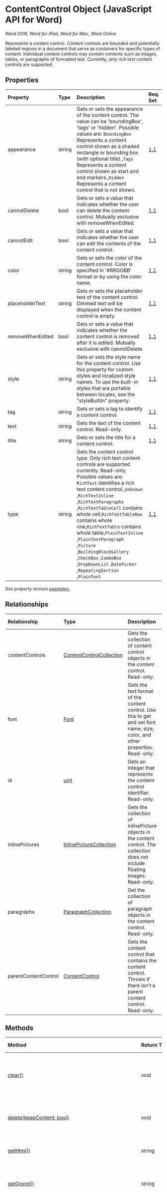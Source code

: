 # ContentControl Object (JavaScript API for Word)

_Word 2016, Word for iPad, Word for Mac, Word Online_

Represents a content control. Content controls are bounded and potentially labeled regions in a document that serve as containers for specific types of content. Individual content controls may contain contents such as images, tables, or paragraphs of formatted text. Currently, only rich text content controls are supported.

## Properties

| Property	   | Type	|Description| Req. Set|
|:---------------|:--------|:----------|:----|
|appearance|string|Gets or sets the appearance of the content control. The value can be 'boundingBox', 'tags' or 'hidden'. Possible values are: `BoundingBox` Represents a content control shown as a shaded rectangle or bounding box (with optional title).,`Tags` Represents a content control shown as start and end markers.,`Hidden` Represents a content control that is not shown.|[1.1](../requirement-sets/word-api-requirement-sets.md)|
|cannotDelete|bool|Gets or sets a value that indicates whether the user can delete the content control. Mutually exclusive with removeWhenEdited.|[1.1](../requirement-sets/word-api-requirement-sets.md)|
|cannotEdit|bool|Gets or sets a value that indicates whether the user can edit the contents of the content control.|[1.1](../requirement-sets/word-api-requirement-sets.md)|
|color|string|Gets or sets the color of the content control. Color is specified in '#RRGGBB' format or by using the color name.|[1.1](../requirement-sets/word-api-requirement-sets.md)|
|placeholderText|string|Gets or sets the placeholder text of the content control. Dimmed text will be displayed when the content control is empty.|[1.1](../requirement-sets/word-api-requirement-sets.md)|
|removeWhenEdited|bool|Gets or sets a value that indicates whether the content control is removed after it is edited. Mutually exclusive with cannotDelete.|[1.1](../requirement-sets/word-api-requirement-sets.md)|
|style|string|Gets or sets the style name for the content control. Use this property for custom styles and localized style names. To use the built-in styles that are portable between locales, see the "styleBuiltIn" property.|[1.1](../requirement-sets/word-api-requirement-sets.md)|
|tag|string|Gets or sets a tag to identify a content control.|[1.1](../requirement-sets/word-api-requirement-sets.md)|
|text|string|Gets the text of the content control. Read-only.|[1.1](../requirement-sets/word-api-requirement-sets.md)|
|title|string|Gets or sets the title for a content control.|[1.1](../requirement-sets/word-api-requirement-sets.md)|
|type|string|Gets the content control type. Only rich text content controls are supported currently. Read-only. Possible values are: `RichText` Identifies a rich text content control.,`Unknown` ,`RichTextInline` ,`RichTextParagraphs` ,`RichTextTableCell` contains whole cell,`RichTextTableRow` contains whole row,`RichTextTable` contains whole table,`PlainTextInline` ,`PlainTextParagraph` ,`Picture` ,`BuildingBlockGallery` ,`CheckBox` ,`ComboBox` ,`DropDownList` ,`DatePicker` ,`RepeatingSection` ,`PlainText` |[1.1](../requirement-sets/word-api-requirement-sets.md)|

_See property access [examples.](#property-access-examples)_

## Relationships
| Relationship | Type	|Description| Req. Set|
|:---------------|:--------|:----------|:----|
|contentControls|[ContentControlCollection](contentcontrolcollection.md)|Gets the collection of content control objects in the content control. Read-only.|[1.1](../requirement-sets/word-api-requirement-sets.md)|
|font|[Font](font.md)|Gets the text format of the content control. Use this to get and set font name, size, color, and other properties. Read-only.|[1.1](../requirement-sets/word-api-requirement-sets.md)|
|id|[uint](uint.md)|Gets an integer that represents the content control identifier. Read-only.|[1.1](../requirement-sets/word-api-requirement-sets.md)|
|inlinePictures|[InlinePictureCollection](inlinepicturecollection.md)|Gets the collection of inlinePicture objects in the content control. The collection does not include floating images. Read-only.|[1.1](../requirement-sets/word-api-requirement-sets.md)|
|paragraphs|[ParagraphCollection](paragraphcollection.md)|Get the collection of paragraph objects in the content control. Read-only.|[1.1](../requirement-sets/word-api-requirement-sets.md)|
|parentContentControl|[ContentControl](contentcontrol.md)|Gets the content control that contains the content control. Throws if there isn't a parent content control. Read-only.|[1.1](../requirement-sets/word-api-requirement-sets.md)|

## Methods

| Method		   | Return Type	|Description| Req. Set|
|:---------------|:--------|:----------|:----|
|[clear()](#clear)|void|Clears the contents of the content control. The user can perform the undo operation on the cleared content.|[1.1](../requirement-sets/word-api-requirement-sets.md)|
|[delete(keepContent: bool)](#deletekeepcontent-bool)|void|Deletes the content control and its content. If keepContent is set to true, the content is not deleted.|[1.1](../requirement-sets/word-api-requirement-sets.md)|
|[getHtml()](#gethtml)|string|Gets the HTML representation of the content control object.|[1.1](../requirement-sets/word-api-requirement-sets.md)|
|[getOoxml()](#getooxml)|string|Gets the Office Open XML (OOXML) representation of the content control object.|[1.1](../requirement-sets/word-api-requirement-sets.md)|
|[insertBreak(breakType: string, insertLocation: string)](#insertbreakbreaktype-string-insertlocation-string)|void|Inserts a break at the specified location in the main document. The insertLocation value can be 'Start', 'End', 'Before' or 'After'. This method cannot be used with 'RichTextTable', 'RichTextTableRow' and 'RichTextTableCell' content controls.|[1.1](../requirement-sets/word-api-requirement-sets.md)|
|[insertFileFromBase64(base64File: string, insertLocation: string)](#insertfilefrombase64base64file-string-insertlocation-string)|[Range](range.md)|Inserts a document into the content control at the specified location. The insertLocation value can be 'Replace', 'Start' or 'End'.|[1.1](../requirement-sets/word-api-requirement-sets.md)|
|[insertHtml(html: string, insertLocation: string)](#inserthtmlhtml-string-insertlocation-string)|[Range](range.md)|Inserts HTML into the content control at the specified location. The insertLocation value can be 'Replace', 'Start' or 'End'.|[1.1](../requirement-sets/word-api-requirement-sets.md)|
|[insertInlinePictureFromBase64(base64EncodedImage: string, insertLocation: string)](#insertinlinepicturefrombase64base64encodedimage-string-insertlocation-string)|[InlinePicture](inlinepicture.md)|Inserts an inline picture into the content control at the specified location. The insertLocation value can be 'Replace', 'Start' or 'End'.|[1.2](../requirement-sets/word-api-requirement-sets.md)|
|[insertOoxml(ooxml: string, insertLocation: string)](#insertooxmlooxml-string-insertlocation-string)|[Range](range.md)|Inserts OOXML into the content control at the specified location.  The insertLocation value can be 'Replace', 'Start' or 'End'.|[1.1](../requirement-sets/word-api-requirement-sets.md)|
|[insertParagraph(paragraphText: string, insertLocation: string)](#insertparagraphparagraphtext-string-insertlocation-string)|[Paragraph](paragraph.md)|Inserts a paragraph at the specified location. The insertLocation value can be 'Start', 'End', 'Before' or 'After'.|[1.1](../requirement-sets/word-api-requirement-sets.md)|
|[insertText(text: string, insertLocation: string)](#inserttexttext-string-insertlocation-string)|[Range](range.md)|Inserts text into the content control at the specified location. The insertLocation value can be 'Replace', 'Start' or 'End'.|[1.1](../requirement-sets/word-api-requirement-sets.md)|
|[load(param: object)](#loadparam-object)|void|Fills the proxy object created in JavaScript layer with property and object values specified in the parameter.|[1.1](../requirement-sets/word-api-requirement-sets.md)|
|[search(searchText: string, searchOptions: ParamTypeStrings.SearchOptions)](#searchsearchtext-string-searchoptions-paramtypestrings.searchoptions)|[RangeCollection](rangecollection.md)|Performs a search with the specified searchOptions on the scope of the content control object. The search results are a collection of range objects.|[1.1](../requirement-sets/word-api-requirement-sets.md)|
|[select(selectionMode: string)](#selectselectionmode-string)|void|Selects the content control. This causes Word to scroll to the selection.|[1.1](../requirement-sets/word-api-requirement-sets.md)|

## Method Details


### clear()
Clears the contents of the content control. The user can perform the undo operation on the cleared content.

#### Syntax
```js
contentControlObject.clear();
```

#### Parameters
None

#### Returns
void

#### Examples

```js
// Run a batch operation against the Word object model.
Word.run(function (context) {
    
    // Create a proxy object for the content controls collection.
    var contentControls = context.document.contentControls;
    
    // Queue a command to load the content controls collection.
    contentControls.load('text');
     
    // Synchronize the document state by executing the queued commands, 
    // and return a promise to indicate task completion.
    return context.sync().then(function () {
        
        if (contentControls.items.length === 0) {
            console.log("There isn't a content control in this document.");
        } else {
            
            // Queue a command to clear the contents of the first content control.
            contentControls.items[0].clear();
            // Synchronize the document state by executing the queued commands, 
            // and return a promise to indicate task completion.
            return context.sync().then(function () {
                console.log('Content control cleared of contents.');
            });      
        }
            
    });  
})
.catch(function (error) {
    console.log('Error: ' + JSON.stringify(error));
    if (error instanceof OfficeExtension.Error) {
        console.log('Debug info: ' + JSON.stringify(error.debugInfo));
    }
});

```


### delete(keepContent: bool)
Deletes the content control and its content. If keepContent is set to true, the content is not deleted.

#### Syntax
```js
contentControlObject.delete(keepContent);
```

#### Parameters
| Parameter	   | Type	|Description|
|:---------------|:--------|:----------|:---|
|keepContent|bool|Required. Indicates whether the content should be deleted with the content control. If keepContent is set to true, the content is not deleted.|

#### Returns
void

#### Examples

```js
// Run a batch operation against the Word object model.
Word.run(function (context) {
    
    // Create a proxy object for the content controls collection.
    var contentControls = context.document.contentControls;
    
    // Queue a command to load the content controls collection.
    contentControls.load('text');
     
    // Synchronize the document state by executing the queued commands, 
    // and return a promise to indicate task completion.
    return context.sync().then(function () {
        
        if (contentControls.items.length === 0) {
            console.log("There isn't a content control in this document.");
        } else {
            
            // Queue a command to delete the first content control. The
            // contents will remain in the document.
            contentControls.items[0].delete(true);
            // Synchronize the document state by executing the queued commands, 
            // and return a promise to indicate task completion.
            return context.sync().then(function () {
                console.log('Content control cleared of contents.');
            });      
        }
            
    });  
})
.catch(function (error) {
    console.log('Error: ' + JSON.stringify(error));
    if (error instanceof OfficeExtension.Error) {
        console.log('Debug info: ' + JSON.stringify(error.debugInfo));
    }
});
```



### getHtml()
Gets the HTML representation of the content control object.

#### Syntax
```js
contentControlObject.getHtml();
```

#### Parameters
None

#### Returns
string

#### Examples

```js
// Run a batch operation against the Word object model.
Word.run(function (context) {
    
    // Create a proxy object for the content controls collection that contains a specific tag.
    var contentControlsWithTag = context.document.contentControls.getByTag('Customer-Address');
    
    // Queue a command to load the tag property for all of content controls. 
    context.load(contentControlsWithTag, 'tag');
     
    // Synchronize the document state by executing the queued commands, 
    // and return a promise to indicate task completion.
    return context.sync().then(function () {
        if (contentControlsWithTag.items.length === 0) {
            console.log('No content control found.');
        }
        else {
            // Queue a command to get the HTML contents of the first content control.
            var html = contentControlsWithTag.items[0].getHtml();
        
            // Synchronize the document state by executing the queued commands, 
            // and return a promise to indicate task completion.
            return context.sync()
                .then(function () {
                    console.log('Content control HTML: ' + html.value);
            });
        }
    });  
})
.catch(function (error) {
    console.log('Error: ' + JSON.stringify(error));
    if (error instanceof OfficeExtension.Error) {
        console.log('Debug info: ' + JSON.stringify(error.debugInfo));
    }
});
```


### getOoxml()
Gets the Office Open XML (OOXML) representation of the content control object.

#### Syntax
```js
contentControlObject.getOoxml();
```

#### Parameters
None

#### Returns
string

#### Examples

```js
// Run a batch operation against the Word object model.
Word.run(function (context) {
    
    // Create a proxy object for the content controls collection.
    var contentControls = context.document.contentControls;
    
    // Queue a command to load the id property for all of the content controls. 
    context.load(contentControls, 'id');
     
    // Synchronize the document state by executing the queued commands, 
    // and return a promise to indicate task completion.
    return context.sync().then(function () {
        if (contentControls.items.length === 0) {
            console.log('No content control found.');
        }
        else {
            // Queue a command to get the OOXML contents of the first content control.
            var ooxml = contentControls.items[0].getOoxml();
        
            // Synchronize the document state by executing the queued commands, 
            // and return a promise to indicate task completion.
            return context.sync()
                .then(function () {
                    console.log('Content control OOXML: ' + ooxml.value);
            });
        }
    });  
})
.catch(function (error) {
    console.log('Error: ' + JSON.stringify(error));
    if (error instanceof OfficeExtension.Error) {
        console.log('Debug info: ' + JSON.stringify(error.debugInfo));
    }
});
```


### insertBreak(breakType: string, insertLocation: string)
Inserts a break at the specified location in the main document. The insertLocation value can be 'Start', 'End', 'Before' or 'After'. This method cannot be used with 'RichTextTable', 'RichTextTableRow' and 'RichTextTableCell' content controls.

#### Syntax
```js
contentControlObject.insertBreak(breakType, insertLocation);
```

#### Parameters
| Parameter	   | Type	|Description|
|:---------------|:--------|:----------|:---|
|breakType|string|Required. Type of break. Possible values are: `Page` Page break at the insertion point.,`Column` Column break at the insertion point.,`Next` Section break on next page.,`SectionContinuous` New section without a corresponding page break.,`SectionEven` Section break with the next section beginning on the next even-numbered page. If the section break falls on an even-numbered page, Word leaves the next odd-numbered page blank.,`SectionOdd` Section break with the next section beginning on the next odd-numbered page. If the section break falls on an odd-numbered page, Word leaves the next even-numbered page blank.,`Line` Line break.,`LineClearLeft` Line break.,`LineClearRight` Line break.,`TextWrapping` Ends the current line and forces the text to continue below a picture, table, or other item. The text continues on the next blank line that does not contain a table aligned with the left or right margin.|
|insertLocation|string|Required. The value can be 'Start', 'End', 'Before' or 'After'. Possible values are: `Before` Add content before the contents of the calling object.,`After` Add content after the contents of the calling object.,`Start` Prepend content to the contents of the calling object.,`End` Append content to the contents of the calling object.,`Replace` Replace the contents of the current object.|

#### Returns
void

#### Examples

```js
// Run a batch operation against the Word object model.
Word.run(function (context) {
    
    // Create a proxy object for the content controls collection.
    var contentControls = context.document.contentControls;
    
    // Queue a commmand to load the id property for all of content controls. 
    context.load(contentControls, 'id');
    
    // Synchronize the document state by executing the queued commands, 
    // and return a promise to indicate task completion. We now will have 
    // access to the content control collection.
    return context.sync().then(function () {
        if (contentControls.items.length === 0) {
            console.log('No content control found.');
        }
        else {
            // Queue a command to insert a page break after the first content control. 
            contentControls.items[0].insertBreak('page', "After");
            
            // Synchronize the document state by executing the queued commands, 
            // and return a promise to indicate task completion. 
            return context.sync()
                .then(function () {
                    console.log('Inserted a page break after the first content control.');    
            });
        }
    });  
})
.catch(function (error) {
    console.log('Error: ' + JSON.stringify(error));
    if (error instanceof OfficeExtension.Error) {
        console.log('Debug info: ' + JSON.stringify(error.debugInfo));
    }
});
```


### insertFileFromBase64(base64File: string, insertLocation: string)
Inserts a document into the content control at the specified location. The insertLocation value can be 'Replace', 'Start' or 'End'.

#### Syntax
```js
contentControlObject.insertFileFromBase64(base64File, insertLocation);
```

#### Parameters
| Parameter	   | Type	|Description|
|:---------------|:--------|:----------|:---|
|base64File|string|Required. The base64 encoded content of a .docx file.|
|insertLocation|string|Required. The value can be 'Replace', 'Start' or 'End'. 'Replace' cannot be used with 'RichTextTable' and 'RichTextTableRow' content controls. Possible values are: `Before` Add content before the contents of the calling object.,`After` Add content after the contents of the calling object.,`Start` Prepend content to the contents of the calling object.,`End` Append content to the contents of the calling object.,`Replace` Replace the contents of the current object.|

#### Returns
[Range](range.md)

#### Examples

```js
// Run a batch operation against the Word object model.
Word.run(function (context) {
    
    // Create a proxy object for the content controls collection.
    var contentControls = context.document.contentControls;
    
    // Queue a command to load the id property for all of the content controls. 
    context.load(contentControls, 'id');
     
    // Synchronize the document state by executing the queued commands, 
    // and return a promise to indicate task completion.
    return context.sync().then(function () {
        if (contentControls.items.length === 0) {
            console.log('No content control found.');
        }
        else {
            // Queue a command to put HTML into the contents of the first content control.
            contentControls.items[0].insertHtml('<strong>HTML content inserted into the content control.</strong>', 'Start');
        
            // Synchronize the document state by executing the queued commands, 
            // and return a promise to indicate task completion.
            return context.sync()
                .then(function () {
                    console.log('Inserted HTML in the first content control.');
            });
        }
    });  
})
.catch(function (error) {
    console.log('Error: ' + JSON.stringify(error));
    if (error instanceof OfficeExtension.Error) {
        console.log('Debug info: ' + JSON.stringify(error.debugInfo));
    }
});
```


### insertHtml(html: string, insertLocation: string)
Inserts HTML into the content control at the specified location. The insertLocation value can be 'Replace', 'Start' or 'End'.

#### Syntax
```js
contentControlObject.insertHtml(html, insertLocation);
```

#### Parameters
| Parameter	   | Type	|Description|
|:---------------|:--------|:----------|:---|
|html|string|Required. The HTML to be inserted in to the content control.|
|insertLocation|string|Required. The value can be 'Replace', 'Start' or 'End'. 'Replace' cannot be used with 'RichTextTable' and 'RichTextTableRow' content controls. Possible values are: `Before` Add content before the contents of the calling object.,`After` Add content after the contents of the calling object.,`Start` Prepend content to the contents of the calling object.,`End` Append content to the contents of the calling object.,`Replace` Replace the contents of the current object.|

#### Returns
[Range](range.md)

### insertInlinePictureFromBase64(base64EncodedImage: string, insertLocation: string)
Inserts an inline picture into the content control at the specified location. The insertLocation value can be 'Replace', 'Start' or 'End'.

#### Syntax
```js
contentControlObject.insertInlinePictureFromBase64(base64EncodedImage, insertLocation);
```

#### Parameters
| Parameter	   | Type	|Description|
|:---------------|:--------|:----------|:---|
|base64EncodedImage|string|Required. The base64 encoded image to be inserted in the content control.|
|insertLocation|string|Required. The value can be 'Replace', 'Start' or 'End'. 'Replace' cannot be used with 'RichTextTable' and 'RichTextTableRow' content controls. Possible values are: `Before` Add content before the contents of the calling object.,`After` Add content after the contents of the calling object.,`Start` Prepend content to the contents of the calling object.,`End` Append content to the contents of the calling object.,`Replace` Replace the contents of the current object.|

#### Returns
[InlinePicture](inlinepicture.md)

#### Examples

```js
// Run a batch operation against the Word object model.
Word.run(function (context) {
    
    // Create a proxy object for the content controls collection.
    var contentControls = context.document.contentControls;
    
    // Queue a command to load the id property for all of the content controls. 
    context.load(contentControls, 'id');
     
    // Synchronize the document state by executing the queued commands, 
    // and return a promise to indicate task completion.
    return context.sync().then(function () {
        if (contentControls.items.length === 0) {
            console.log('No content control found.');
        }
        else {
            // Queue a command to put OOXML into the contents of the first content control.
            contentControls.items[0].insertOoxml("<pkg:package xmlns:pkg='http://schemas.microsoft.com/office/2006/xmlPackage'><pkg:part pkg:name='/_rels/.rels' pkg:contentType='application/vnd.openxmlformats-package.relationships+xml' pkg:padding='512'><pkg:xmlData><Relationships xmlns='http://schemas.openxmlformats.org/package/2006/relationships'><Relationship Id='rId1' Type='http://schemas.openxmlformats.org/officeDocument/2006/relationships/officeDocument' Target='word/document.xml'/></Relationships></pkg:xmlData></pkg:part><pkg:part pkg:name='/word/document.xml' pkg:contentType='application/vnd.openxmlformats-officedocument.wordprocessingml.document.main+xml'><pkg:xmlData><w:document xmlns:w='http://schemas.openxmlformats.org/wordprocessingml/2006/main' ><w:body><w:p><w:pPr><w:spacing w:before='360' w:after='0' w:line='480' w:lineRule='auto'/><w:rPr><w:color w:val='70AD47' w:themeColor='accent6'/><w:sz w:val='28'/></w:rPr></w:pPr><w:r><w:rPr><w:color w:val='70AD47' w:themeColor='accent6'/><w:sz w:val='28'/></w:rPr><w:t>This text has formatting directly applied to achieve its font size, color, line spacing, and paragraph spacing.</w:t></w:r></w:p></w:body></w:document></pkg:xmlData></pkg:part></pkg:package>", "End");
        
            // Synchronize the document state by executing the queued commands, 
            // and return a promise to indicate task completion.
            return context.sync()
                .then(function () {
                    console.log('Inserted OOXML in the first content control.');
            });
        }
    });  
})
.catch(function (error) {
    console.log('Error: ' + JSON.stringify(error));
    if (error instanceof OfficeExtension.Error) {
        console.log('Debug info: ' + JSON.stringify(error.debugInfo));
    }
});
```

*Additional information*
Read [Create better add-ins for Word with Office Open XML](https://msdn.microsoft.com/en-us/library/office/dn423225.aspx) for guidance on working with OOXML.


### insertOoxml(ooxml: string, insertLocation: string)
Inserts OOXML into the content control at the specified location.  The insertLocation value can be 'Replace', 'Start' or 'End'.

#### Syntax
```js
contentControlObject.insertOoxml(ooxml, insertLocation);
```

#### Parameters
| Parameter	   | Type	|Description|
|:---------------|:--------|:----------|:---|
|ooxml|string|Required. The OOXML to be inserted in to the content control.|
|insertLocation|string|Required. The value can be 'Replace', 'Start' or 'End'. 'Replace' cannot be used with 'RichTextTable' and 'RichTextTableRow' content controls. Possible values are: `Before` Add content before the contents of the calling object.,`After` Add content after the contents of the calling object.,`Start` Prepend content to the contents of the calling object.,`End` Append content to the contents of the calling object.,`Replace` Replace the contents of the current object.|

#### Returns
[Range](range.md)

### insertParagraph(paragraphText: string, insertLocation: string)
Inserts a paragraph at the specified location. The insertLocation value can be 'Start', 'End', 'Before' or 'After'.

#### Syntax
```js
contentControlObject.insertParagraph(paragraphText, insertLocation);
```

#### Parameters
| Parameter	   | Type	|Description|
|:---------------|:--------|:----------|:---|
|paragraphText|string|Required. The paragrph text to be inserted.|
|insertLocation|string|Required. The value can be 'Start', 'End', 'Before' or 'After'. 'Before' and 'After' cannot be used with 'RichTextTable', 'RichTextTableRow' and 'RichTextTableCell' content controls. Possible values are: `Before` Add content before the contents of the calling object.,`After` Add content after the contents of the calling object.,`Start` Prepend content to the contents of the calling object.,`End` Append content to the contents of the calling object.,`Replace` Replace the contents of the current object.|

#### Returns
[Paragraph](paragraph.md)

#### Examples

```js
// Run a batch operation against the Word object model.
Word.run(function (context) {
    
    // Create a proxy object for the content controls collection.
    var contentControls = context.document.contentControls;
    
    // Queue a command to load the id property for all of the content controls. 
    context.load(contentControls, 'id');
     
    // Synchronize the document state by executing the queued commands, 
    // and return a promise to indicate task completion.
    return context.sync().then(function () {
        if (contentControls.items.length === 0) {
            console.log('No content control found.');
        }
        else {
            // Queue a command to insert a paragraph after the first content control. 
            contentControls.items[0].insertParagraph('Text of the inserted paragraph.', 'After');
        
            // Synchronize the document state by executing the queued commands, 
            // and return a promise to indicate task completion.
            return context.sync()
                .then(function () {
                    console.log('Inserted a paragraph after the first content control.');
            });
        }
    });  
})
.catch(function (error) {
    console.log('Error: ' + JSON.stringify(error));
    if (error instanceof OfficeExtension.Error) {
        console.log('Debug info: ' + JSON.stringify(error.debugInfo));
    }
});
```


### insertText(text: string, insertLocation: string)
Inserts text into the content control at the specified location. The insertLocation value can be 'Replace', 'Start' or 'End'.

#### Syntax
```js
contentControlObject.insertText(text, insertLocation);
```

#### Parameters
| Parameter	   | Type	|Description|
|:---------------|:--------|:----------|:---|
|text|string|Required. The text to be inserted in to the content control.|
|insertLocation|string|Required. The value can be 'Replace', 'Start' or 'End'. 'Replace' cannot be used with 'RichTextTable' and 'RichTextTableRow' content controls. Possible values are: `Before` Add content before the contents of the calling object.,`After` Add content after the contents of the calling object.,`Start` Prepend content to the contents of the calling object.,`End` Append content to the contents of the calling object.,`Replace` Replace the contents of the current object.|

#### Returns
[Range](range.md)

#### Examples

```js
// Run a batch operation against the Word object model.
Word.run(function (context) {
    
    // Create a proxy object for the content controls collection.
    var contentControls = context.document.contentControls;
    
    // Queue a command to load the id property for all of the content controls. 
    context.load(contentControls, 'id');
     
    // Synchronize the document state by executing the queued commands, 
    // and return a promise to indicate task completion.
    return context.sync().then(function () {
        if (contentControls.items.length === 0) {
            console.log('No content control found.');
        }
        else {
            // Queue a command to replace text in the first content control. 
            contentControls.items[0].insertText('Replaced text in the first content control.', 'Replace');
        
            // Synchronize the document state by executing the queued commands, 
            // and return a promise to indicate task completion.
            return context.sync()
                .then(function () {
                    console.log('Replaced text in the first content control.');
            });
        }
    });  
})
.catch(function (error) {
    console.log('Error: ' + JSON.stringify(error));
    if (error instanceof OfficeExtension.Error) {
        console.log('Debug info: ' + JSON.stringify(error.debugInfo));
    }
});
```

The [Silly stories](https://aka.ms/sillystorywordaddin) add-in sample shows how to use the **insertText** method.


### load(param: object)
Fills the proxy object created in JavaScript layer with property and object values specified in the parameter.

#### Syntax
```js
object.load(param);
```

#### Parameters
| Parameter	   | Type	|Description|
|:---------------|:--------|:----------|:---|
|param|object|Optional. Accepts parameter and relationship names as delimited string or an array. Or, provide [loadOption](loadoption.md) object.|

#### Returns
void

#### Examples

```js
// Run a batch operation against the Word object model.
Word.run(function (context) {
    
    // Create a proxy range object for the current selection.
    var range = context.document.getSelection();
    
    // Queue a commmand to create the content control.
    var myContentControl = range.insertContentControl();
    myContentControl.tag = 'Customer-Address';
    myContentControl.title = ' has t';
    myContentControl.style = 'Heading 2';
    myContentControl.insertText('One Microsoft Way, Redmond, WA 98052', 'replace');
    myContentControl.cannotEdit = true;
    
    // Queue a command to load the id property for the content control you created.
    context.load(myContentControl, 'id');
    
    // Synchronize the document state by executing the queued commands, 
    // and return a promise to indicate task completion.
    return context.sync().then(function () {
        console.log('Created content control with id: ' + myContentControl.id);
    });  
})
.catch(function (error) {
    console.log('Error: ' + JSON.stringify(error));
    if (error instanceof OfficeExtension.Error) {
        console.log('Debug info: ' + JSON.stringify(error.debugInfo));
    }
});
```


### search(searchText: string, searchOptions: ParamTypeStrings.SearchOptions)
Performs a search with the specified searchOptions on the scope of the content control object. The search results are a collection of range objects.

#### Syntax
```js
contentControlObject.search(searchText, searchOptions);
```

#### Parameters
| Parameter	   | Type	|Description|
|:---------------|:--------|:----------|:---|
|searchText|string|Required. The search text.|
|searchOptions|ParamTypeStrings.SearchOptions|Optional. Optional. Options for the search.|

#### Returns
[RangeCollection](rangecollection.md)

#### Examples

```js
// Run a batch operation against the Word object model.
Word.run(function (context) {
    
    // Create a proxy object for the content controls collection.
    var contentControls = context.document.contentControls;
    
    // Queue a command to load the id property for all of the content controls. 
    context.load(contentControls, 'id');
     
    // Synchronize the document state by executing the queued commands, 
    // and return a promise to indicate task completion.
    return context.sync().then(function () {
        if (contentControls.items.length === 0) {
            console.log('No content control found.');
        }
        else {
            // Queue a command to select the first content control.
            contentControls.items[0].select();
        
            // Synchronize the document state by executing the queued commands, 
            // and return a promise to indicate task completion.
            return context.sync()
                .then(function () {
                    console.log('Selected the first content control.');
            });
        }
    });  
})
.catch(function (error) {
    console.log('Error: ' + JSON.stringify(error));
    if (error instanceof OfficeExtension.Error) {
        console.log('Debug info: ' + JSON.stringify(error.debugInfo));
    }
});
```


### select(selectionMode: string)
Selects the content control. This causes Word to scroll to the selection.

#### Syntax
```js
contentControlObject.select(selectionMode);
```

#### Parameters
| Parameter	   | Type	|Description|
|:---------------|:--------|:----------|:---|
|selectionMode|string|Optional. Optional. The selection mode can be 'Select', 'Start' or 'End'. 'Select' is the default.  Possible values are: Select, Start, End|

#### Returns
void
### Property access examples

*Load all of the content control properties*

```js
// Run a batch operation against the Word object model.
Word.run(function (context) {
    
    // Create a proxy object for the content controls collection.
    var contentControls = context.document.contentControls;
    
    // Queue a command to load the id property for all of the content controls. 
    context.load(contentControls, 'id');
     
    // Synchronize the document state by executing the queued commands, 
    // and return a promise to indicate task completion.
    return context.sync().then(function () {
        if (contentControls.items.length === 0) {
            console.log('No content control found.');
        }
        else {
            // Queue a command to load the properties on the first content control. 
            contentControls.items[0].load(  'appearance,' +
                                            'cannotDelete,' +
                                            'cannotEdit,' +
                                            'id,' +
                                            'placeHolderText,' +
                                            'removeWhenEdited,' +
                                            'title,' +
                                            'text,' +
                                            'type,' +
                                            'style,' +
                                            'tag,' +
                                            'font/size,' +
                                            'font/name,' +
                                            'font/color');             
        
            // Synchronize the document state by executing the queued commands, 
            // and return a promise to indicate task completion.
            return context.sync()
                .then(function () {
                    console.log('Property values of the first content control:' + 
                        '   ----- appearance: ' + contentControls.items[0].appearance + 
                        '   ----- cannotDelete: ' + contentControls.items[0].cannotDelete +
                        '   ----- cannotEdit: ' + contentControls.items[0].cannotEdit +
                        '   ----- color: ' + contentControls.items[0].color +
                        '   ----- id: ' + contentControls.items[0].id +
                        '   ----- placeHolderText: ' + contentControls.items[0].placeholderText +
                        '   ----- removeWhenEdited: ' + contentControls.items[0].removeWhenEdited +
                        '   ----- title: ' + contentControls.items[0].title +
                        '   ----- text: ' + contentControls.items[0].text +
                        '   ----- type: ' + contentControls.items[0].type +
                        '   ----- style: ' + contentControls.items[0].style +
                        '   ----- tag: ' + contentControls.items[0].tag +
                        '   ----- font size: ' + contentControls.items[0].font.size +
                        '   ----- font name: ' + contentControls.items[0].font.name +
                        '   ----- font color: ' + contentControls.items[0].font.color);
            });
        }
    });  
})
.catch(function (error) {
    console.log('Error: ' + JSON.stringify(error));
    if (error instanceof OfficeExtension.Error) {
        console.log('Debug info: ' + JSON.stringify(error.debugInfo));
    }
});
```
